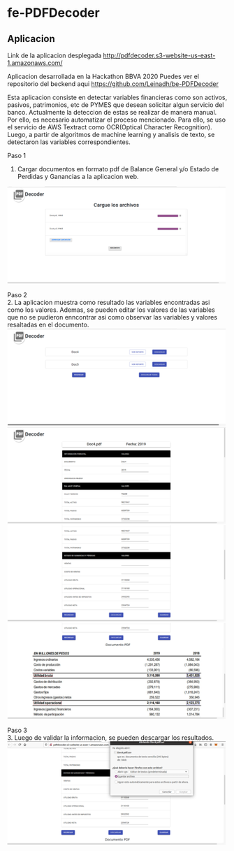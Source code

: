 # fe-PDFDecoder

## Aplicacion
Link de la aplicacion desplegada http://pdfdecoder.s3-website-us-east-1.amazonaws.com/

Aplicacion desarrollada en la Hackathon BBVA 2020
Puedes ver el repositorio del beckend aqui https://github.com/Leinadh/be-PDFDecoder

Esta aplicacion consiste en detectar variables financieras como son activos, pasivos, patrimonios, etc de PYMES que desean solicitar algun servicio del banco. Actualmente la deteccion de estas se realizar de manera manual. Por ello, es necesario automatizar el proceso mencionado. Para ello, se uso el servicio de AWS Textract como OCR(Optical Character Recognition). Luego, a partir de algoritmos de machine learning y analisis de texto, se detectaron las variables correspondientes.  


   Paso 1<br/>
   1. Cargar documentos en formato pdf de Balance General y/o Estado de Perdidas y Ganancias a la aplicacion web.<br/>
   <img src="images/front1.png" width="500" />

   Paso 2<br/>
   2. La aplicacion muestra como resultado las variables encontradas asi como los valores. Ademas, se pueden editar los valores de las variables que no se pudieron     enncontrar asi como observar las variables y valores resaltadas en el documento.<br/>
   <img src="images/front3.png" width="500" />
   <img src="images/front4.png" width="500" />
   <img src="images/front5.png" width="500" />
   <img src="images/front10.png" width="500" />
   
   Paso 3<br/>
   3. Luego de validar la informacion, se pueden descargar los resultados.<br/>
   <img src="images/front11.png" width="500" />

   
